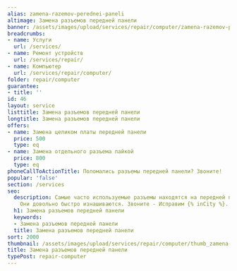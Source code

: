 ```yaml
---
alias: zamena-razemov-perednei-paneli
altimage: Замена разъемов передней панели
banner: /assets/images/upload/services/repair/computer/zamena-razemov-perednei-paneli.jpg
breadcrumbs:
- name: Услуги
  url: /services/
- name: Ремонт устройств
  url: /services/repair/
- name: Компьютер
  url: /services/repair/computer/
folder: repair/computer
guarantee:
- title: ''
id: 46
layout: service
listtitle: Замена разъемов передней панели
longtitle: Замена разъемов передней панели
offers:
- name: Замена целиком платы передней панели
  price: 500
  type: eq
- name: Замена отдельного разъема пайкой
  price: 800
  type: eq
phoneCallToActionTitle: Поломались разъемы передней панели? Звоните!
popular: 'false'
section: /services
seo:
  description: Самые часто используемые разъемы находятся на передней панели компьюетра.
    Они довольно быстро изнашиваются. Звоните - Исправим {% inCity %}.
  h1: Замена разъемов передней панели
  keywords:
  - Замена разъемов передней панели
  title: Замена разъемов передней панели
sort: 2000
thumbnail: /assets/images/upload/services/repair/computer/thumb_zamena-razemov-perednei-paneli.jpg
title: Замена разъемов передней панели
typePost: repair-computer
---
```


